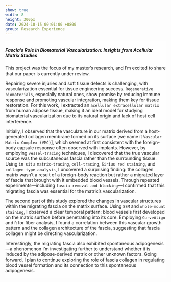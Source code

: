 ```yaml
---
show: true
width: 8
height: 300px
date: 2024-10-15 00:01:00 +0800
group: Research Experience
---
```

<div style="height: 635px; background-image: url('{{ 'assets/images/covers/橙绿背景.jpg' | relative_url }}'); background-size: cover; background-position: center;" class="p-4">
  <div class="card-img-overlay" style="overflow: scroll; background: rgb(255,255,255,0.8)">
    <h5 class="card-title">Fascia’s Role in Biomaterial Vascularization: Insights from Acellular Matrix Studies</h5>
    <p class="card-text">
      This project was the focus of my master’s research, and I’m excited to share that our paper is currently under review.
    </p>
    <p class="card-text">
      Repairing severe injuries and soft tissue defects is challenging, with vascularization essential for tissue engineering success. <code>Regenerative biomaterials</code>, especially natural ones, show promise by reducing immune response and promoting vascular integration, making them key for tissue restoration. For this work, I extracted an <code>acellular extracellular matrix</code> from human adipose tissue, making it an ideal model for studying biomaterial vascularization due to its natural origin and lack of host cell interference.
    </p>
    <p class="card-text">
      Initially, I observed that the vasculature in our matrix derived from a host-generated collagen membrane formed on its surface [we name it <code>Vascular Matrix Complex (VMC)</code>], which seemed at first consistent with the foreign-body capsule response often observed with implants. However, by employing <code>vessel-tracing</code> techniques, I discovered that the true vascular source was the subcutaneous fascia rather than the surrounding tissue. Using <code>in situ matrix-tracing</code>, <code>cell-tracing</code>, <code>Sirius red staining</code>, and <code>collagen type analysis</code>, I uncovered a surprising finding: the collagen matrix wasn’t a result of a foreign-body reaction but rather a migrated layer of fascia that brought with it embedded blood vessels. Through repeated experiments—including <code>fascia removal and blocking</code>—I confirmed that this migrating fascia was essential for the matrix’s vascularization.
    </p>
    <p class="card-text">
      The second part of this study explored the changes in vascular structures within the migrating fascia on the matrix surface. Using <code>SEM</code> and <code>whole-mount staining</code>, I observed a clear temporal pattern: blood vessels first developed on the matrix surface before penetrating into its core. Employing <code>CurveAlign</code> and <code>R</code> for fiber analysis, I found a correlation between this vascular growth pattern and the collagen architecture of the fascia, suggesting that fascia collagen might be directing vascularization.
    </p>
    <p class="card-text">
      Interestingly, the migrating fascia also exhibited spontaneous adipogenesis—a phenomenon I’m investigating further to understand whether it is induced by the adipose-derived matrix or other unknown factors. Going forward, I plan to continue exploring the role of fascia collagen in regulating blood vessel formation and its connection to this spontaneous adipogenesis.
    </p>
  </div>
</div>
